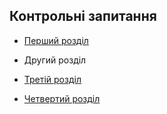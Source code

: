 <!--DEBUG-->

## Контрольні запитання 

- [Перший розділ](1.md)

- Другий розділ

- [Третій розділ](3.md)

- [Четвертий розділ](4.md)
